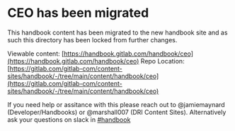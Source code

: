 # CEO has been migrated

This handbook content has been migrated to the new handbook site and as such this directory
has been locked from further changes.

Viewable content: [https://handbook.gitlab.com/handbook/ceo](https://handbook.gitlab.com/handbook/ceo)
Repo Location: [https://gitlab.com/gitlab-com/content-sites/handbook/-/tree/main/content/handbook/ceo](https://gitlab.com/gitlab-com/content-sites/handbook/-/tree/main/content/handbook/ceo)

If you need help or assitance with this please reach out to @jamiemaynard (Developer/Handbooks) or
@marshall007 (DRI Content Sites).  Alternatively ask your questions on slack in [#handbook](https://gitlab.slack.com/archives/C81PT2ALD)

